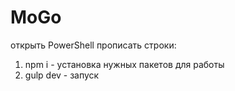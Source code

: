 # MoGo
открыть PowerShell
прописать строки:
1) npm i - установка нужных пакетов для работы
2) gulp dev - запуск
